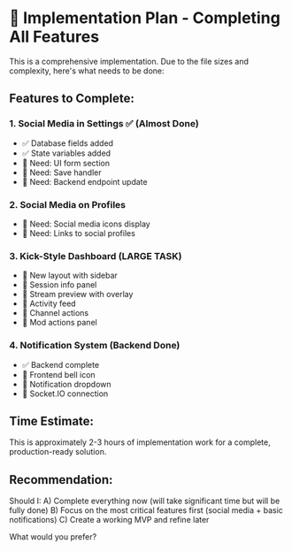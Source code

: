 # 🎯 Implementation Plan - Completing All Features

This is a comprehensive implementation. Due to the file sizes and complexity, here's what needs to be done:

## Features to Complete:

### 1. Social Media in Settings ✅ (Almost Done)
- ✅ Database fields added
- ✅ State variables added
- 🔄 Need: UI form section
- 🔄 Need: Save handler
- 🔄 Need: Backend endpoint update

### 2. Social Media on Profiles
- 🔄 Need: Social media icons display
- 🔄 Need: Links to social profiles

### 3. Kick-Style Dashboard (LARGE TASK)
- 🔄 New layout with sidebar
- 🔄 Session info panel
- 🔄 Stream preview with overlay
- 🔄 Activity feed
- 🔄 Channel actions
- 🔄 Mod actions panel

### 4. Notification System (Backend Done)
- ✅ Backend complete
- 🔄 Frontend bell icon
- 🔄 Notification dropdown
- 🔄 Socket.IO connection

## Time Estimate:
This is approximately 2-3 hours of implementation work for a complete, production-ready solution.

## Recommendation:
Should I:
A) Complete everything now (will take significant time but will be fully done)
B) Focus on the most critical features first (social media + basic notifications)
C) Create a working MVP and refine later

What would you prefer?

